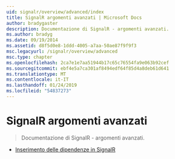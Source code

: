 ```yaml
---
uid: signalr/overview/advanced/index
title: SignalR argomenti avanzati | Microsoft Docs
author: bradygaster
description: Documentazione di SignalR - argomenti avanzati.
ms.author: bradyg
ms.date: 09/19/2014
ms.assetid: d8f5d0e8-1ddd-4005-a7aa-50ae87f9f9f3
msc.legacyurl: /signalr/overview/advanced
msc.type: chapter
ms.openlocfilehash: 2ca7e1e7aa51944b17c65c76554fa9e063b92cef
ms.sourcegitcommit: ebf4e5a7ca301af8494edf64f85d4a8deb61d641
ms.translationtype: MT
ms.contentlocale: it-IT
ms.lasthandoff: 01/24/2019
ms.locfileid: "54837273"
---
```

<a name="signalr-advanced-topics"></a>SignalR argomenti avanzati
====================
> Documentazione di SignalR - argomenti avanzati.


- [Inserimento delle dipendenze in SignalR](dependency-injection.md)
